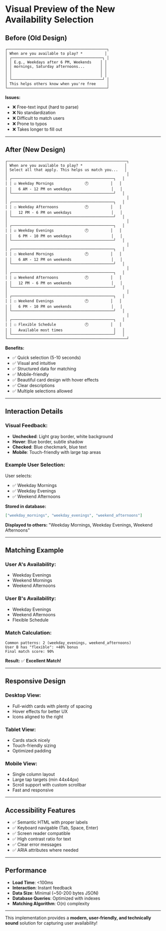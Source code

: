 # Visual Preview of the New Availability Selection

## Before (Old Design)
```
┌─────────────────────────────────────────────┐
│ When are you available to play? *          │
│ ┌─────────────────────────────────────────┐ │
│ │ E.g., Weekdays after 6 PM, Weekends    │ │
│ │ mornings, Saturday afternoons...       │ │
│ │                                        │ │
│ │                                        │ │
│ └─────────────────────────────────────────┘ │
│ This helps others know when you're free     │
└─────────────────────────────────────────────┘
```

**Issues:**
- ❌ Free-text input (hard to parse)
- ❌ No standardization
- ❌ Difficult to match users
- ❌ Prone to typos
- ❌ Takes longer to fill out

---

## After (New Design)
```
┌──────────────────────────────────────────────────────┐
│ When are you available to play? *                   │
│ Select all that apply. This helps us match you...   │
│                                                      │
│ ┌──────────────────────────────────────────────┐   │
│ │ ☑ Weekday Mornings              🕐          │   │
│ │   6 AM - 12 PM on weekdays                  │   │
│ └──────────────────────────────────────────────┘   │
│                                                      │
│ ┌──────────────────────────────────────────────┐   │
│ │ ☐ Weekday Afternoons            🕐          │   │
│ │   12 PM - 6 PM on weekdays                  │   │
│ └──────────────────────────────────────────────┘   │
│                                                      │
│ ┌──────────────────────────────────────────────┐   │
│ │ ☑ Weekday Evenings              🕐          │   │
│ │   6 PM - 10 PM on weekdays                  │   │
│ └──────────────────────────────────────────────┘   │
│                                                      │
│ ┌──────────────────────────────────────────────┐   │
│ │ ☐ Weekend Mornings              🕐          │   │
│ │   6 AM - 12 PM on weekends                  │   │
│ └──────────────────────────────────────────────┘   │
│                                                      │
│ ┌──────────────────────────────────────────────┐   │
│ │ ☑ Weekend Afternoons            🕐          │   │
│ │   12 PM - 6 PM on weekends                  │   │
│ └──────────────────────────────────────────────┘   │
│                                                      │
│ ┌──────────────────────────────────────────────┐   │
│ │ ☐ Weekend Evenings              🕐          │   │
│ │   6 PM - 10 PM on weekends                  │   │
│ └──────────────────────────────────────────────┘   │
│                                                      │
│ ┌──────────────────────────────────────────────┐   │
│ │ ☐ Flexible Schedule             🕐          │   │
│ │   Available most times                       │   │
│ └──────────────────────────────────────────────┘   │
└──────────────────────────────────────────────────────┘
```

**Benefits:**
- ✅ Quick selection (5-10 seconds)
- ✅ Visual and intuitive
- ✅ Structured data for matching
- ✅ Mobile-friendly
- ✅ Beautiful card design with hover effects
- ✅ Clear descriptions
- ✅ Multiple selections allowed

---

## Interaction Details

### Visual Feedback:
- **Unchecked**: Light gray border, white background
- **Hover**: Blue border, subtle shadow
- **Checked**: Blue checkmark, blue text
- **Mobile**: Touch-friendly with large tap areas

### Example User Selection:
User selects:
- ✅ Weekday Mornings
- ✅ Weekday Evenings  
- ✅ Weekend Afternoons

**Stored in database:**
```json
["weekday_mornings", "weekday_evenings", "weekend_afternoons"]
```

**Displayed to others:**
"Weekday Mornings, Weekday Evenings, Weekend Afternoons"

---

## Matching Example

### User A's Availability:
- Weekday Evenings
- Weekend Mornings
- Weekend Afternoons

### User B's Availability:
- Weekday Evenings
- Weekend Afternoons
- Flexible Schedule

### Match Calculation:
```
Common patterns: 2 (weekday_evenings, weekend_afternoons)
User B has "flexible": +40% bonus
Final match score: 90%
```

**Result:** ✅ **Excellent Match!**

---

## Responsive Design

### Desktop View:
- Full-width cards with plenty of spacing
- Hover effects for better UX
- Icons aligned to the right

### Tablet View:
- Cards stack nicely
- Touch-friendly sizing
- Optimized padding

### Mobile View:
- Single column layout
- Large tap targets (min 44x44px)
- Scroll support with custom scrollbar
- Fast and responsive

---

## Accessibility Features

- ✅ Semantic HTML with proper labels
- ✅ Keyboard navigable (Tab, Space, Enter)
- ✅ Screen reader compatible
- ✅ High contrast ratio for text
- ✅ Clear error messages
- ✅ ARIA attributes where needed

---

## Performance

- **Load Time**: <100ms
- **Interaction**: Instant feedback
- **Data Size**: Minimal (~50-200 bytes JSON)
- **Database Queries**: Optimized with indexes
- **Matching Algorithm**: O(n) complexity

---

This implementation provides a **modern, user-friendly, and technically sound** solution for capturing user availability!
